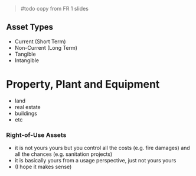 > #todo copy from FR 1 slides 

## Asset Types
- Current (Short Term)
- Non-Current (Long Term)
- Tangible 
- Intangible


# Property, Plant and Equipment
- land 
- real estate
- buildings
- etc

### Right-of-Use Assets
- it is not yours yours but you control all the costs (e.g. fire damages) and all the chances (e.g. sanitation projects) 
- it is basically yours from a usage perspective, just not yours yours
- (I hope it makes sense)